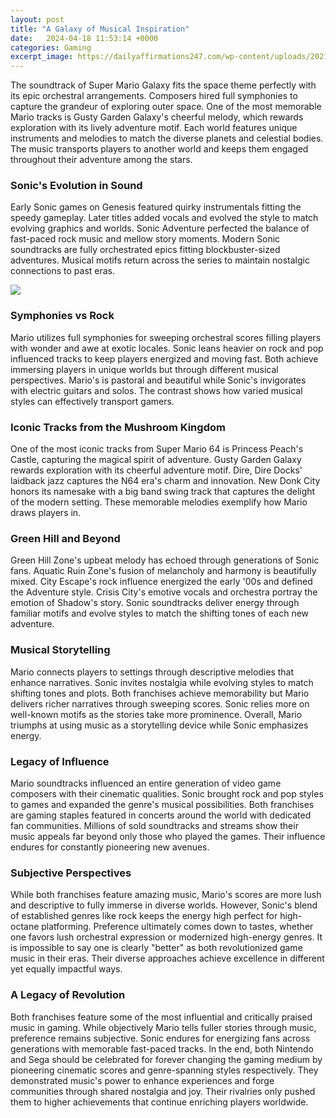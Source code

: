 ```yaml
---
layout: post
title: "A Galaxy of Musical Inspiration"
date:   2024-04-18 11:53:14 +0000
categories: Gaming
excerpt_image: https://dailyaffirmations247.com/wp-content/uploads/2021/03/yt-thumb-3mm-ep-49-da247-20-quotes-for-musical-creativity.png
---
```


The soundtrack of Super Mario Galaxy fits the space theme perfectly with its epic orchestral arrangements. Composers hired full symphonies to capture the grandeur of exploring outer space. One of the most memorable Mario tracks is Gusty Garden Galaxy's cheerful melody, which rewards exploration with its lively adventure motif. Each world features unique instruments and melodies to match the diverse planets and celestial bodies. The music transports players to another world and keeps them engaged throughout their adventure among the stars.
### Sonic's Evolution in Sound
Early Sonic games on Genesis featured quirky instrumentals fitting the speedy gameplay. Later titles added vocals and evolved the style to match evolving graphics and worlds. Sonic Adventure perfected the balance of fast-paced rock music and mellow story moments. Modern Sonic soundtracks are fully orchestrated epics fitting blockbuster-sized adventures. Musical motifs return across the series to maintain nostalgic connections to past eras.

![](https://dailyaffirmations247.com/wp-content/uploads/2021/03/yt-thumb-3mm-ep-49-da247-20-quotes-for-musical-creativity.png)
### Symphonies vs Rock
Mario utilizes full symphonies for sweeping orchestral scores filling players with wonder and awe at exotic locales. Sonic leans heavier on rock and pop influenced tracks to keep players energized and moving fast. Both achieve immersing players in unique worlds but through different musical perspectives. Mario's is pastoral and beautiful while Sonic's invigorates with electric guitars and solos. The contrast shows how varied musical styles can effectively transport gamers.
### Iconic Tracks from the Mushroom Kingdom
One of the most iconic tracks from Super Mario 64 is Princess Peach's Castle, capturing the magical spirit of adventure. Gusty Garden Galaxy rewards exploration with its cheerful adventure motif. Dire, Dire Docks' laidback jazz captures the N64 era's charm and innovation. New Donk City honors its namesake with a big band swing track that captures the delight of the modern setting. These memorable melodies exemplify how Mario draws players in.
### Green Hill and Beyond  
Green Hill Zone's upbeat melody has echoed through generations of Sonic fans. Aquatic Ruin Zone's fusion of melancholy and harmony is beautifully mixed. City Escape's rock influence energized the early '00s and defined the Adventure style. Crisis City's emotive vocals and orchestra portray the emotion of Shadow's story. Sonic soundtracks deliver energy through familiar motifs and evolve styles to match the shifting tones of each new adventure.
### Musical Storytelling
Mario connects players to settings through descriptive melodies that enhance narratives. Sonic invites nostalgia while evolving styles to match shifting tones and plots. Both franchises achieve memorability but Mario delivers richer narratives through sweeping scores. Sonic relies more on well-known motifs as the stories take more prominence. Overall, Mario triumphs at using music as a storytelling device while Sonic emphasizes energy.
### Legacy of Influence
Mario soundtracks influenced an entire generation of video game composers with their cinematic qualities. Sonic brought rock and pop styles to games and expanded the genre's musical possibilities. Both franchises are gaming staples featured in concerts around the world with dedicated fan communities. Millions of sold soundtracks and streams show their music appeals far beyond only those who played the games. Their influence endures for constantly pioneering new avenues.
### Subjective Perspectives
While both franchises feature amazing music, Mario's scores are more lush and descriptive to fully immerse in diverse worlds. However, Sonic's blend of established genres like rock keeps the energy high perfect for high-octane platforming. Preference ultimately comes down to tastes, whether one favors lush orchestral expression or modernized high-energy genres. It is impossible to say one is clearly "better" as both revolutionized game music in their eras. Their diverse approaches achieve excellence in different yet equally impactful ways.
### A Legacy of Revolution
Both franchises feature some of the most influential and critically praised music in gaming. While objectively Mario tells fuller stories through music, preference remains subjective. Sonic endures for energizing fans across generations with memorable fast-paced tracks. In the end, both Nintendo and Sega should be celebrated for forever changing the gaming medium by pioneering cinematic scores and genre-spanning styles respectively. They demonstrated music's power to enhance experiences and forge communities through shared nostalgia and joy. Their rivalries only pushed them to higher achievements that continue enriching players worldwide.
